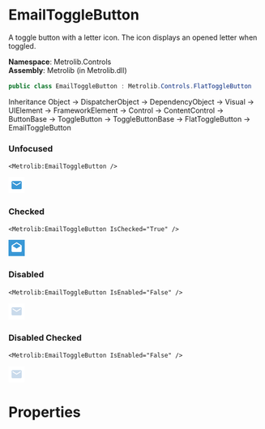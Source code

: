 # EmailToggleButton  

A toggle button with a letter icon.
                The icon displays an opened letter when toggled.

**Namespace**: Metrolib.Controls  
**Assembly**: Metrolib (in Metrolib.dll)  

```C#
public class EmailToggleButton : Metrolib.Controls.FlatToggleButton
```

Inheritance Object -> DispatcherObject -> DependencyObject -> Visual -> UIElement -> FrameworkElement -> Control -> ContentControl -> ButtonBase -> ToggleButton -> ToggleButtonBase -> FlatToggleButton -> EmailToggleButton
### Unfocused

```xaml
<Metrolib:EmailToggleButton />

```
![Image of EmailToggleButton, Unfocused](Unfocused.png)

### Checked

```xaml
<Metrolib:EmailToggleButton IsChecked="True" />

```
![Image of EmailToggleButton, Checked](Checked.png)

### Disabled

```xaml
<Metrolib:EmailToggleButton IsEnabled="False" />

```
![Image of EmailToggleButton, Disabled](Disabled.png)

### Disabled Checked

```xaml
<Metrolib:EmailToggleButton IsEnabled="False" />

```
![Image of EmailToggleButton, Disabled Checked](Disabled_Checked.png)

# Properties  

